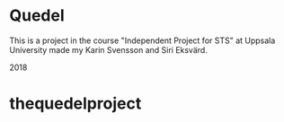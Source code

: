 # Quedel
This is a project in the course "Independent Project for STS" at Uppsala University made my Karin Svensson and Siri Eksvärd.

2018
# thequedelproject

